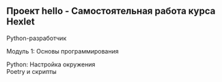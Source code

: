 <h2>Проект hello - Самостоятельная работа курса Hexlet</h2>

<p>Python-разработчик</p>
<p>Модуль 1: Основы программирования</p>
<p>Python: Настройка окружения<br />
Poetry и скрипты</p>